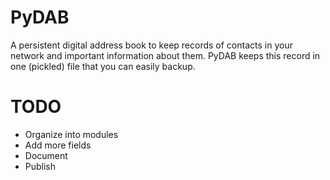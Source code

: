 # PyDAB
A persistent digital address book to keep records of contacts in your network and important information about them. PyDAB keeps this record in one (pickled) file that you can easily backup.

# TODO
- Organize into modules
- Add more fields
- Document
- Publish
